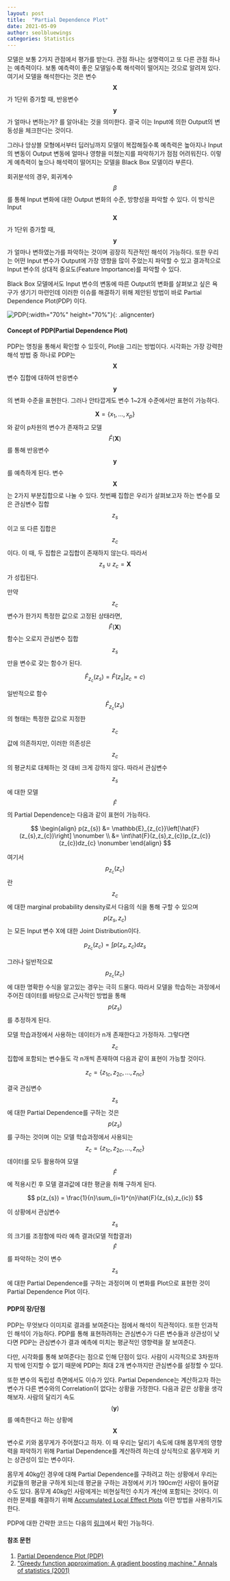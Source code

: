 ```yaml
---
layout: post
title:  "Partial Dependence Plot"
date: 2021-05-09
author: seolbluewings
categories: Statistics
---
```


모델은 보통 2가지 관점에서 평가를 받는다. 관점 하나는 설명력이고 또 다른 관점 하나는 예측력이다. 보통 예측력이 좋은 모델일수록 해석력이 떨어지는 것으로 알려져 있다. 여기서 모델을 해석한다는 것은 변수 $$\mathbf{X}$$가 1단위 증가할 때, 반응변수 $$\mathbf{y}$$가 얼마나 변하는가? 를 알아내는 것을 의미한다. 결국 이는 Input에 의한 Output의 변동성을 체크한다는 것이다.

그러나 앙상블 모형에서부터 딥러닝까지 모델이 복잡해질수록 예측력은 높아지나 Input의 변동이 Output 변동에 얼마나 영향을 미쳤는지를 파악하기가 점점 어려워진다. 이렇게 예측력이 높으나 해석력이 떨어지는 모델을 Black Box 모델이라 부른다.

회귀분석의 경우, 회귀계수 $$\beta$$를 통해 Input 변화에 대한 Output 변화의 수준, 방향성을 파악할 수 있다. 이 방식은 Input $$\mathbf{X}$$가 1단위 증가할 때, $$\mathbf{y}$$가 얼마나 변하였는가를 파악하는 것이며 굉장히 직관적인 해석이 가능하다. 또한 우리는 어떤 Input 변수가 Output에 가장 영향을 많이 주었는지 파악할 수 있고 결과적으로 Input 변수의 상대적 중요도(Feature Importance)를 파악할 수 있다.

Black Box 모델에서도 Input 변수의 변동에 따른 Output의 변화를 살펴보고 싶은 욕구가 생기기 마련인데 이러한 이슈를 해결하기 위해 제안된 방법이 바로 Partial Dependence Plot(PDP) 이다.


![PDP](https://github.com/seolbluewings/seolbluewings.github.io/blob/master/assets/PDP.png?raw=true){:width="70%" height="70%"}{: .aligncenter}

#### Concept of PDP(Partial Dependence Plot)

PDP는 명칭을 통해서 확인할 수 있듯이, Plot을 그리는 방법이다. 시각화는 가장 강력한 해석 방법 중 하나로 PDP는 $$\mathbf{X}$$ 변수 집합에 대하여 반응변수 $$\mathbf{y}$$의 변화 수준을 표현한다. 그러나 안타깝게도 변수 1~2개 수준에서만 표현이 가능하다.

$$\mathbf{X} = \{x_{1},...,x_{p}\}$$ 와 같이 p차원의 변수가 존재하고 모델 $$\hat{F}(\mathbf{X})$$를 통해 반응변수 $$\mathbf{y}$$를 예측하게 된다. 변수 $$\mathbf{X}$$는 2가지 부분집합으로 나눌 수 있다. 첫번째 집합은 우리가 살펴보고자 하는 변수를 모은 관심변수 집합 $$z_{s}$$ 이고 또 다른 집합은 $$z_{c}$$이다. 이 때, 두 집합은 교집합이 존재하지 않는다. 따라서 $$z_{s} \cup z_{c} = \mathbf{X}$$ 가 성립된다.

만약 $$z_{c}$$ 변수가 한가지 특정한 값으로 고정된 상태라면, $$\hat{F}(\mathbf{X})$$ 함수는 오로지 관심변수 집합 $$z_{s}$$ 만을 변수로 갖는 함수가 된다.

$$ \hat{F}_{z_{c}}(z_{s}) = \hat{F}(z_{s}\vert z_{c}=c) $$

일반적으로 함수 $$ \hat{F}_{z_{c}}(z_{s}) $$의 형태는 특정한 값으로 지정한 $$z_{c}$$ 값에 의존하지만, 이러한 의존성은 $$z_{c}$$의 평균치로 대체하는 것 대비 크게 강하지 않다. 따라서 관심변수 $$z_{s}$$에 대한 모델 $$\hat{F}$$의 Partial Dependence는 다음과 같이 표현이 가능하다.

$$
\begin{align}
p(z_{s}) &= \mathbb{E}_{z_{c}}\left[\hat{F}(z_{s},z_{c})\right] \nonumber \\
&= \int\hat{F}(z_{s},z_{c})p_{z_{c}}(z_{c})dz_{c} \nonumber
\end{align}
$$

여기서 $$ p_{z_{c}}(z_{c}) $$ 란 $$z_{c}$$에 대한 marginal probability density로서 다음의 식을 통해 구할 수 있으며 $$p(z_{s},z_{c})$$는 모든 Input 변수 X에 대한 Joint Distribution이다.

$$ p_{z_{c}}(z_{c}) = \int p(z_{s},z_{c})dz_{s} $$

그러나 일반적으로 $$ p_{z_{c}}(z_{c}) $$ 에 대한 명확한 수식을 알고있는 경우는 극히 드물다. 따라서 모델을 학습하는 과정에서 주어진 데이터를 바탕으로 근사적인 방법을 통해 $$p(z_{s})$$ 를 추정하게 된다.

모델 학습과정에서 사용하는 데이터가 n개 존재한다고 가정하자. 그렇다면 $$z_{c}$$ 집합에 포함되는 변수들도 각 n개씩 존재하여 다음과 같이 표현이 가능할 것이다.

$$ z_{c} = \{z_{1c},z_{2c},...,z_{nc}\}$$

결국 관심변수 $$z_{s}$$에 대한 Partial Dependence를 구하는 것은 $$p(z_{s})$$를 구하는 것이며 이는 모델 학습과정에서 사용되는 $$z_{c} = \{z_{1c},z_{2c},...,z_{nc}\}$$ 데이터를 모두 활용하여 모델 $$\hat{F}$$ 에 적용시킨 후 모델 결과값에 대한 평균을 취해 구하게 된다.

$$ p(z_{s}) = \frac{1}{n}\sum_{i=1}^{n}\hat{F}(z_{s},z_{ic}) $$

이 상황에서 관심변수 $$z_{s}$$ 의 크기를 조정함에 따라 예측 결과(모델 적합결과) $$\hat{F}$$를 파악하는 것이 변수 $$z_{s}$$ 에 대한 Partial Dependence를 구하는 과정이며 이 변화를 Plot으로 표현한 것이 Partial Dependence Plot 이다.

#### PDP의 장/단점

PDP는 무엇보다 이미지로 결과를 보여준다는 점에서 해석이 직관적이다. 또한 인과적인 해석이 가능하다. PDP를 통해 표현하려하는 관심변수가 다른 변수들과 상관성이 낮다면 PDP는 관심변수가 결과 예측에 미치는 평균적인 영향력을 잘 보여준다.

다만, 시각화를 통해 보여준다는 점으로 인해 단점이 있다. 사람이 시각적으로 3차원까지 밖에 인지할 수 없기 때문에 PDP는 최대 2개 변수까지만 관심변수를 설정할 수 있다.

또한 변수의 독립성 측면에서도 이슈가 있다. Partial Dependence는 계산하고자 하는 변수가 다른 변수와의 Correlation이 없다는 상황을 가정한다. 다음과 같은 상황을 생각해보자. 사람의 달리기 속도$$(\mathbf{y})$$를 예측한다고 하는 상황에 $$\mathbf{X}$$ 변수로 키와 몸무게가 주어졌다고 하자. 이 때 우리는 달리기 속도에 대해 몸무게의 영향력을 파악하기 위해 Partial Dependence를 계산하려 하는데 상식적으로 몸무게와 키는 상관성이 있는 변수이다.

몸무게 40kg인 경우에 대해 Partial Dependence를 구하려고 하는 상황에서 우리는 키값들의 평균을 구하게 되는데 평균을 구하는 과정에서 키가 190cm인 사람이 들어갈 수도 있다. 몸무게 40kg인 사람에게는 비현실적인 수치가 계산에 포함되는 것이다. 이러한 문제를 해결하기 위해 [Accumulated Local Effect Plots](https://christophm.github.io/interpretable-ml-book/ale.html) 이란 방법을 사용하기도 한다.

PDP에 대한 간략한 코드는 다음의 [링크](https://github.com/seolbluewings/Python/blob/master/Partial%20Dependence%20Plot.ipynb)에서 확인 가능하다.

#### 참조 문헌
1. [Partial Dependence Plot (PDP)](https://christophm.github.io/interpretable-ml-book/pdp.html) <br>
2. [ "Greedy function approximation: A gradient boosting machine." Annals of statistics (2001)](http://scholar.google.co.kr/scholar_url?url=https://projecteuclid.org/download/pdf_1/euclid.aos/1013203451&hl=ko&sa=X&ei=gL-gYOqqMIqWyQTCj5CoDQ&scisig=AAGBfm32i0MEcGQztHTLEV3WO3VYfi3h9g&nossl=1&oi=scholarr)

